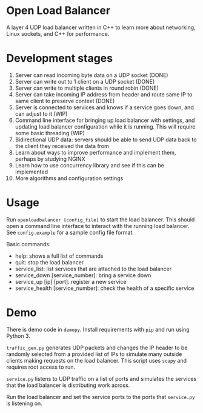 # Open Load Balancer

A layer 4 UDP load balancer written in C++ to learn more about networking, Linux sockets, and C++ for performance.

# Development stages

1) Server can read incoming byte data on a UDP socket (DONE)
2) Server can write out to 1 client on a UDP socket (DONE)
3) Server can write to multiple clients in round robin (DONE)
4) Server can take incoming IP address from header and route same IP to same client to preserve context (DONE)
5) Server is connected to services and knows if a service goes down, and can adjust to it (WIP)
6) Command line interface for bringing up load balancer with settings, and updating load balancer configuration while it is running. This will require some basic threading (WIP)
7) Bidirectional UDP data: servers should be able to send UDP data back to the client they received the data from
8) Learn about ways to improve performance and implement them, perhaps by studying NGINX
9) Learn how to use concurrency library and see if this can be implemented
10) More algorithms and configuration settings

# Usage

Run `openloadbalancer [config_file]` to start the load balancer. This should open a command line interface to interact with the running load balancer. See `config.example` for a sample config file format.

Basic commands:
- help: shows a full list of commands
- quit: stop the load balancer
- service_list: list services that are attached to the load balancer
- service_down [service_number]: bring a service down
- service_up [ip] [port]: register a new service
- service_health [service_number]: check the health of a specific service


# Demo

There is demo code in `demopy`. Install requirements with `pip` and run using Python 3.

`traffic_gen.py` generates UDP packets and changes the IP header to be randomly selected from a provided list of IPs to simulate many outside clients making requests on the load balancer. This script uses `scapy` and requires root access to run.

`service.py` listens to UDP traffic on a list of ports and simulates the services that the load balancer is distributing work across.

Run the load balancer and set the service ports to the ports that `service.py` is listening on.